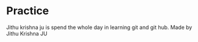 # Practice
Jithu krishna ju is spend the whole day in learning git and git hub.
Made by Jithu Krishna JU
